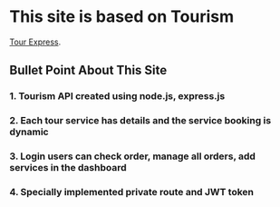 # This site is based on Tourism

 [Tour Express](https://tour-express-bd.web.app/).

## Bullet Point About This Site

### 1. Tourism API created using node.js, express.js
### 2. Each tour service has details and the service booking is dynamic
### 3. Login users can check order, manage all orders, add services in the dashboard
### 4. Specially implemented private route and JWT token

